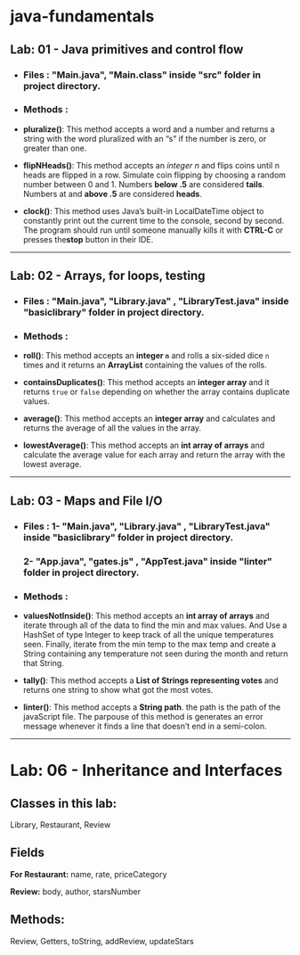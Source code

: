 # java-fundamentals

## **Lab: 01 - Java primitives and control flow**

- ### **Files : "Main.java", "Main.class" inside "src" folder in project directory.**

- ### **Methods :**

* **pluralize()**:  This method accepts a word and a number and returns a string with the word pluralized with an “s” if the number is zero, or greater than one.

* **flipNHeads()**: This method accepts an *integer n* and flips coins until n heads are flipped in a row. Simulate coin flipping by choosing a random number between 0 and 1. Numbers **below .5** are considered **tails**. Numbers at and **above .5** are considered **heads**.

* **clock()**:  This method uses Java’s built-in LocalDateTime object to constantly print out the current time to the console, second by second. The program should run until someone manually kills it with **CTRL-C** or presses the**stop** button in their IDE.

-------------------------------------------------------------------------------------------------------------------------
## **Lab: 02 - Arrays, for loops, testing**

- ### **Files : "Main.java", "Library.java" , "LibraryTest.java" inside "basiclibrary" folder in project directory.**

- ### **Methods :**

* **roll()**: This method accepts an **integer `n`** and rolls a six-sided dice `n` times and it returns an **ArrayList** containing the values of the rolls.

* **containsDuplicates()**: This method accepts an **integer array** and it returns `true` or `false` depending on whether the array contains duplicate values.

*  **average()**: This method accepts an **integer array** and calculates and returns the average of all the values in the array.

* **lowestAverage()**: This method accepts an **int array of arrays** and  calculate the average value for each array and return the array with the lowest average.

-------------------------------------------------------------------------------------------------------------------------

## **Lab: 03 - Maps and File I/O**

- ### **Files : 1- "Main.java", "Library.java" , "LibraryTest.java" inside "basiclibrary" folder in project directory.**
  ### **2- "App.java", "gates.js" , "AppTest.java" inside "linter" folder in project directory.**

- ### **Methods :**

* **valuesNotInside()**: This method accepts an **int array of arrays** and iterate through all of the data to find the min and max values. And Use a HashSet of type Integer to keep track of all the unique temperatures seen. Finally, iterate from the min temp to the max temp and create a String containing any temperature not seen during the month and return that String.

* **tally()**: This method accepts a **List of Strings representing votes** and returns one string to show what got the most votes.

* **linter()**: This method accepts a **String path**. the path is the path of the javaScript file. The parpouse of this method is generates an error message whenever it finds a line that doesn’t end in a semi-colon.

--------------------------------------------------------------------------------------------------------------------------

# Lab: 06 - Inheritance and Interfaces

## Classes in this lab:

Library, Restaurant, Review

## Fields

**For Restaurant:** name, rate, priceCategory

**Review:** body, author, starsNumber

## Methods:

Review, Getters, toString, addReview, updateStars